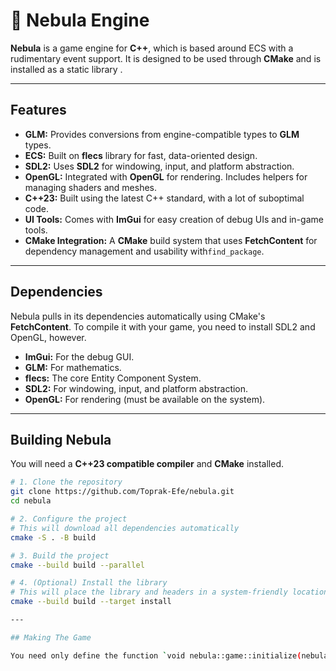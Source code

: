 # 🌌 Nebula Engine

**Nebula** is a game engine for **C++**, which is based around ECS with a rudimentary event support. It is designed to be used through **CMake** and is installed as a static library .

---

## Features

- **GLM:** Provides conversions from engine-compatible types to **GLM** types. 
- **ECS:** Built on **flecs** library for fast, data-oriented design.  
- **SDL2:** Uses **SDL2** for windowing, input, and platform abstraction.  
- **OpenGL:** Integrated with **OpenGL** for rendering. Includes helpers for managing shaders and meshes.  
- **C++23:** Built using the latest C++ standard, with a lot of suboptimal code. 
- **UI Tools:** Comes with **ImGui** for easy creation of debug UIs and in-game tools.  
- **CMake Integration:** A **CMake** build system that uses **FetchContent** for dependency management and usability with`find_package`.  

---

## Dependencies

Nebula pulls in its dependencies automatically using CMake's **FetchContent**. To compile it with your game, you need to install SDL2 and OpenGL, however. 

- **ImGui:** For the debug GUI.  
- **GLM:** For mathematics.  
- **flecs:** The core Entity Component System.  
- **SDL2:** For windowing, input, and platform abstraction.  
- **OpenGL:** For rendering (must be available on the system).  

---

## Building Nebula

You will need a **C++23 compatible compiler** and **CMake** installed.

```bash
# 1. Clone the repository
git clone https://github.com/Toprak-Efe/nebula.git 
cd nebula

# 2. Configure the project
# This will download all dependencies automatically
cmake -S . -B build

# 3. Build the project
cmake --build build --parallel

# 4. (Optional) Install the library
# This will place the library and headers in a system-friendly location
cmake --build build --target install

---

## Making The Game

You need only define the function `void nebula::game::initialize(nebula::NebulaApi &api)` and link it against libnebula along with SDL2 and OpenGL. You may find an example project within the `example` folder.

